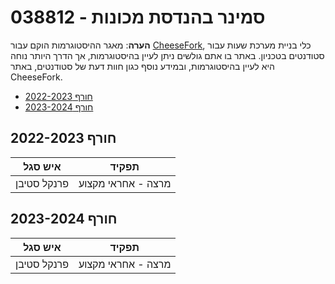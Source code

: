 # 038812 - סמינר בהנדסת מכונות

**הערה**: מאגר ההיסטוגרמות הוקם עבור [CheeseFork](https://cheesefork.cf/), כלי בניית מערכת שעות עבור סטודנטים בטכניון. באתר בו אתם גולשים ניתן לעיין בהיסטוגרמות, אך הדרך היותר נוחה היא לעיין בהיסטוגרמות, ובמידע נוסף כגון חוות דעת של סטודנטים, באתר CheeseFork.

* [חורף 2022-2023](#202201)
* [חורף 2023-2024](#202301)

<h2 id="202201">חורף 2022-2023</h2>

| איש סגל | תפקיד |
| ---- | ---- |
| פרנקל סטיבן | מרצה - אחראי מקצוע |

<h2 id="202301">חורף 2023-2024</h2>

| איש סגל | תפקיד |
| ---- | ---- |
| פרנקל סטיבן | מרצה - אחראי מקצוע |

